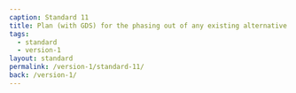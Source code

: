 ```yaml
---
caption: Standard 11
title: Plan (with GDS) for the phasing out of any existing alternative channels, where appropriate.
tags:
  - standard
  - version-1
layout: standard
permalink: /version-1/standard-11/
back: /version-1/
---
```

